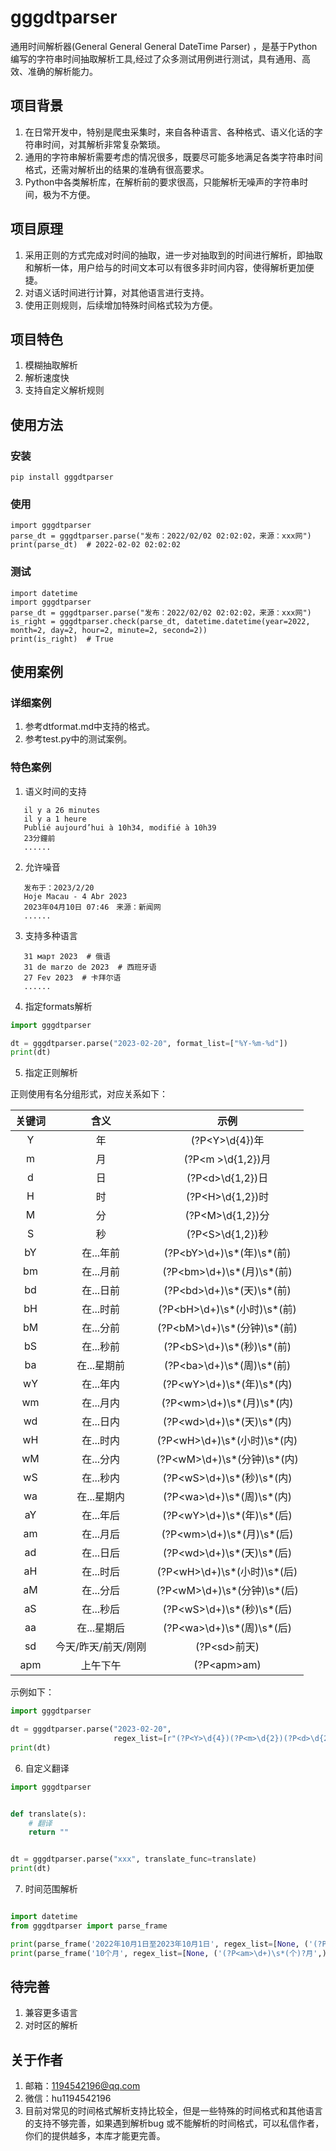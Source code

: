 # gggdtparser

通用时间解析器(General General General DateTime Parser)
，是基于Python编写的字符串时间抽取解析工具,经过了众多测试用例进行测试，具有通用、高效、准确的解析能力。

## 项目背景

1. 在日常开发中，特别是爬虫采集时，来自各种语言、各种格式、语义化话的字符串时间，对其解析非常复杂繁琐。
2. 通用的字符串解析需要考虑的情况很多，既要尽可能多地满足各类字符串时间格式，还需对解析出的结果的准确有很高要求。
3. Python中各类解析库，在解析前的要求很高，只能解析无噪声的字符串时间，极为不方便。

## 项目原理

1. 采用正则的方式完成对时间的抽取，进一步对抽取到的时间进行解析，即抽取和解析一体，用户给与的时间文本可以有很多非时间内容，使得解析更加便捷。
2. 对语义话时间进行计算，对其他语言进行支持。
3. 使用正则规则，后续增加特殊时间格式较为方便。

## 项目特色

1. 模糊抽取解析
2. 解析速度快
3. 支持自定义解析规则

## 使用方法

### 安装

    pip install gggdtparser

### 使用

    import gggdtparser
    parse_dt = gggdtparser.parse("发布：2022/02/02 02:02:02，来源：xxx网")
    print(parse_dt)  # 2022-02-02 02:02:02

### 测试

    import datetime
    import gggdtparser
    parse_dt = gggdtparser.parse("发布：2022/02/02 02:02:02，来源：xxx网")
    is_right = gggdtparser.check(parse_dt, datetime.datetime(year=2022, month=2, day=2, hour=2, minute=2, second=2))
    print(is_right)  # True

## 使用案例

### 详细案例

1. 参考dtformat.md中支持的格式。
2. 参考test.py中的测试案例。

### 特色案例

1. 语义时间的支持

```
   il y a 26 minutes
   il y a 1 heure
   Publié aujourd’hui à 10h34, modifié à 10h39
   23分鐘前
   ......      

```

2. 允许噪音

```
   发布于：2023/2/20
   Hoje Macau - 4 Abr 2023 
   2023年04月10日 07:46　来源：新闻网
   ......
```

3. 支持多种语言

```
   31 март 2023  # 俄语
   31 de marzo de 2023  # 西班牙语
   27 Fev 2023  # 卡拜尔语
   ......
```

4. 指定formats解析

```python
import gggdtparser

dt = gggdtparser.parse("2023-02-20", format_list=["%Y-%m-%d"])
print(dt)
```

5. 指定正则解析

正则使用有名分组形式，对应关系如下：

| 关键词 |     含义      |            示例            |
|:---:|:-----------:|:------------------------:|
|  Y  |      年      |      (?P\<Y>\d{4})年       |
|  m  |      月      |     (?P\<m >\d{1,2})月      |
|  d  |      日      |     (?P\<d>\d{1,2})日      |
|  H  |      时      |     (?P\<H>\d{1,2})时      |
|  M  |      分      |     (?P\<M>\d{1,2})分      |
|  S  |      秒      |     (?P\<S>\d{1,2})秒      |
| bY  |   在...年前    | (?P\<bY>\d+)\s*(年)\s*(前)  |
| bm  |   在...月前    | (?P\<bm>\d+)\s*(月)\s*(前)  |
| bd  |   在...日前    | (?P\<bd>\d+)\s*(天)\s*(前)  |
| bH  |   在...时前    | (?P\<bH>\d+)\s*(小时)\s*(前) |
| bM  |   在...分前    | (?P\<bM>\d+)\s*(分钟)\s*(前) |
| bS  |   在...秒前    | (?P\<bS>\d+)\s*(秒)\s*(前)  |
| ba  |   在...星期前   | (?P\<ba>\d+)\s*(周)\s*(前)  |
| wY  |   在...年内    | (?P\<wY>\d+)\s*(年)\s*(内)  |
| wm  |   在...月内    | (?P\<wm>\d+)\s*(月)\s*(内) |
| wd  |   在...日内    | (?P\<wd>\d+)\s*(天)\s*(内)  |
| wH  |   在...时内    | (?P\<wH>\d+)\s*(小时)\s*(内) |
| wM  |   在...分内    | (?P\<wM>\d+)\s*(分钟)\s*(内) |
| wS  |   在...秒内    | (?P\<wS>\d+)\s*(秒)\s*(内)  |
| wa  |   在...星期内   | (?P\<wa>\d+)\s*(周)\s*(内)  |
| aY  |   在...年后    | (?P\<wY>\d+)\s*(年)\s*(后)  |
| am  |   在...月后    | (?P\<wm>\d+)\s*(月)\s*(后) |
| ad  |   在...日后    | (?P\<wd>\d+)\s*(天)\s*(后)  |
| aH  |   在...时后    | (?P\<wH>\d+)\s*(小时)\s*(后) |
| aM  |   在...分后    | (?P\<wM>\d+)\s*(分钟)\s*(后) |
| aS  |   在...秒后    | (?P\<wS>\d+)\s*(秒)\s*(后)  |
| aa  |   在...星期后   | (?P\<wa>\d+)\s*(周)\s*(后)  |
| sd  | 今天/昨天/前天/刚刚 |        (?P\<sd>前天)        | 
| apm |    上午下午     |       (?P\<apm>am)        | 

示例如下：

```python
import gggdtparser

dt = gggdtparser.parse("2023-02-20",
                       regex_list=[r"(?P<Y>\d{4})(?P<m>\d{2})(?P<d>\d{2})"])
print(dt)
```

6. 自定义翻译

```python
import gggdtparser


def translate(s):
    # 翻译
    return ""


dt = gggdtparser.parse("xxx", translate_func=translate)
print(dt)

```

7. 时间范围解析
```python

import datetime
from gggdtparser import parse_frame

print(parse_frame('2022年10月1日至2023年10月1日', regex_list=[None, ('(?P<am>\d+)\s*(个)?月',)], base_datetime=datetime.datetime(year=2023, month=1, day=1)))
print(parse_frame('10个月', regex_list=[None, ('(?P<am>\d+)\s*(个)?月',)], base_datetime=datetime.datetime(year=2023, month=1, day=1)))

```

## 待完善

1. 兼容更多语言
2. 对时区的解析

## 关于作者

1. 邮箱：1194542196@qq.com
2. 微信：hu1194542196
3. 目前对常见的时间格式解析支持比较全，但是一些特殊的时间格式和其他语言的支持不够完善，如果遇到解析bug
   或不能解析的时间格式，可以私信作者，你们的提供越多，本库才能更完善。